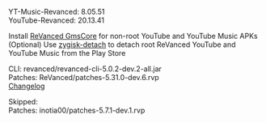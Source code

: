 YT-Music-Revanced: 8.05.51  
YouTube-Revanced: 20.13.41  

Install [ReVanced GmsCore](https://github.com/ReVanced/GmsCore/releases/latest) for non-root YouTube and YouTube Music APKs  
(Optional) Use [zygisk-detach](https://github.com/j-hc/zygisk-detach/releases/latest) to detach root ReVanced YouTube and YouTube Music from the Play Store
  
CLI: revanced/revanced-cli-5.0.2-dev.2-all.jar  
Patches: ReVanced/patches-5.31.0-dev.6.rvp  
[Changelog](https://github.com/ReVanced/revanced-patches/releases/tag/v5.31.0-dev.6)  

Skipped:  
Patches: inotia00/patches-5.7.1-dev.1.rvp      
